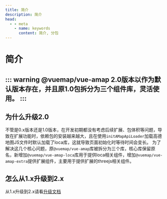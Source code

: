 ```yaml
---
title: 简介
description: 简介
head:
  - - meta
    - name: keywords
      content: 简介, 分包
---
```


# 简介

::: warning
@vuemap/vue-amap 2.0版本以作为默认版本存在，并且原1.0包拆分为三个组件库，灵活使用。
:::
---

## 为什么升级2.0

不管是0.x版本还是1.0版本，在开发初期都没有考虑后续扩展、包体积等问题，导致在扩展功能时，依赖包的安装越来越大，且在使用```initAMapApiLoader```加载高德地图JS文件时默认加载了loca库，这就导致页面初始化时等待时间会变长。
为了解决这几个核心问题，原``@vuemap/vue-amap``库被拆分为三个库，核心库保留原名，新增加``@vuemap/vue-amap-loca``库用于提供loca相关组件，增加``@vuemap/vue-amap-extra``提供扩展组件，主要用于提供扩展的threejs相关组件。


## 怎么从1.x升级到2.x

从1.x升级到2.x请看[升级文档]()

